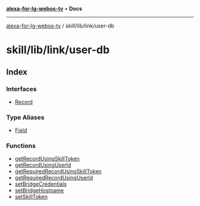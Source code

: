 [**alexa-for-lg-webos-tv**](../../../../README.md) • **Docs**

***

[alexa-for-lg-webos-tv](../../../../modules.md) / skill/lib/link/user-db

# skill/lib/link/user-db

## Index

### Interfaces

- [Record](interfaces/Record.md)

### Type Aliases

- [Field](type-aliases/Field.md)

### Functions

- [getRecordUsingSkillToken](functions/getRecordUsingSkillToken.md)
- [getRecordUsingUserId](functions/getRecordUsingUserId.md)
- [getRequiredRecordUsingSkillToken](functions/getRequiredRecordUsingSkillToken.md)
- [getRequiredRecordUsingUserId](functions/getRequiredRecordUsingUserId.md)
- [setBridgeCredentials](functions/setBridgeCredentials.md)
- [setBridgeHostname](functions/setBridgeHostname.md)
- [setSkillToken](functions/setSkillToken.md)
